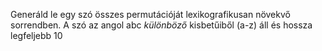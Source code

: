 Generáld le egy szó összes permutációját 
lexikografikusan növekvő sorrendben. A szó az angol abc 
*különböző* kisbetűiből (a-z) áll és hossza legfeljebb 10
